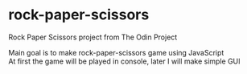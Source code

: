 # rock-paper-scissors
Rock Paper Scissors project from The Odin Project

Main goal is to make rock-paper-scissors game using JavaScript<br>
At first the game will be played in console, later I will make simple GUI
